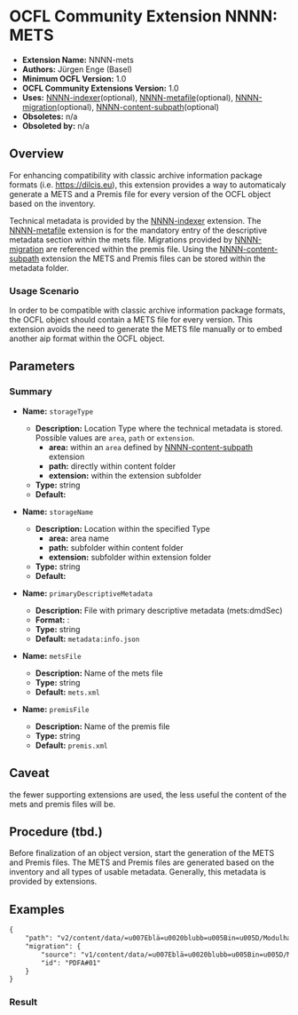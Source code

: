 # OCFL Community Extension NNNN: METS

* **Extension Name:** NNNN-mets
* **Authors:** Jürgen Enge (Basel)
* **Minimum OCFL Version:** 1.0
* **OCFL Community Extensions Version:** 1.0
* **Uses:** [NNNN-indexer](NNNN-indexer.md)(optional), [NNNN-metafile](NNNN-metafile.md)(optional), [NNNN-migration](NNNN-migration.md)(optional), [NNNN-content-subpath](NNNN-content-subpath.md)(optional)
* **Obsoletes:** n/a
* **Obsoleted by:** n/a

## Overview

For enhancing compatibility with classic archive information package 
formats (i.e. https://dilcis.eu), this extension provides a way to 
automaticaly generate a METS and a Premis file for every version of 
the OCFL object based on the inventory.

Technical metadata is provided by the [NNNN-indexer](NNNN-indexer.md) extension.
The [NNNN-metafile](NNNN-metafile.md) extension is for the mandatory
entry of the descriptive metadata section within the mets file.
Migrations provided by [NNNN-migration](NNNN-migration.md) are referenced
within the premis file. Using the [NNNN-content-subpath](NNNN-content-subpath.md) 
extension the METS and Premis files can be stored within the metadata folder.

### Usage Scenario

In order to be compatible with classic archive information package formats,
the OCFL object should contain a METS file for every version.
This extension avoids the need to generate the METS file manually or to embed 
another aip format within the OCFL object.

## Parameters

### Summary

* **Name:** `storageType`
    * **Description:** Location Type where the technical metadata is stored. Possible values are
      `area`, `path` or `extension`.
        * **area:** within an `area` defined by [NNNN-content-subpath](NNNN-content-subpath.md)
          extension
        * **path:** directly within content folder
        * **extension:** within the extension subfolder
    * **Type:** string
    * **Default:**

* **Name:** `storageName`
    * **Description:** Location within the specified Type
        * **area:** area name
        * **path:** subfolder within content folder
        * **extension:** subfolder within extension folder
    * **Type:** string
    * **Default:**

* **Name:** `primaryDescriptiveMetadata`
    * **Description:** File with primary descriptive metadata (mets:dmdSec)
    * **Format:** <area>:<filename>
    * **Type:** string
    * **Default:** `metadata:info.json`

* **Name:** `metsFile`
    * **Description:** Name of the mets file
    * **Type:** string
    * **Default:** `mets.xml`

* **Name:** `premisFile`
    * **Description:** Name of the premis file
    * **Type:** string
    * **Default:** `premis.xml`


## Caveat

the fewer supporting extensions are used, 
the less useful the content of the mets and premis files will be.

## Procedure (tbd.)

Before finalization of an object version, start the generation of
the METS and Premis files. The METS and Premis files are generated 
based on the inventory and all types of usable metadata. Generally, 
this metadata is provided by extensions. 

## Examples


```xml
{
	"path": "v2/content/data/=u007Eblä=u0020blubb=u005Bin=u005D/Modulhandbuch_MA_Gestaltung.pdf",
	"migration": {
		"source": "v1/content/data/=u007Eblä=u0020blubb=u005Bin=u005D/Modulhandbuch_MA_Gestaltung.pdf",
		"id": "PDFA#01"
	}
}
```

### Result

